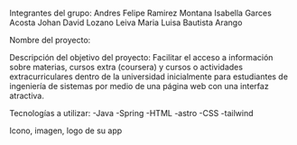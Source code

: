 Integrantes del grupo:
Andres Felipe Ramirez Montana
Isabella Garces Acosta
Johan David Lozano Leiva
Maria Luisa Bautista Arango

Nombre del proyecto:

Descripción del objetivo del proyecto: 
Facilitar el acceso a información sobre materias, cursos extra (coursera)
y cursos o actividades extracurriculares dentro de la universidad inicialmente
para estudiantes de ingeniería de sistemas por medio de una página web con 
una interfaz atractiva.

Tecnologías a utilizar:
-Java -Spring -HTML -astro -CSS -tailwind

Icono, imagen, logo de su app
